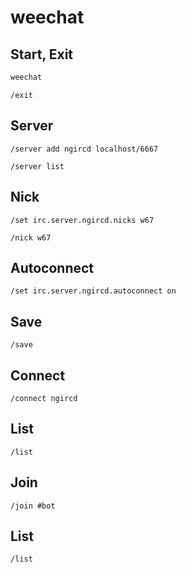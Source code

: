 # weechat

## Start, Exit

```bash
weechat
```

```weechat
/exit
```

## Server

```weechat
/server add ngircd localhost/6667
```

```weechat
/server list
```

## Nick

```weechat
/set irc.server.ngircd.nicks w67
```

```weechat
/nick w67
```

## Autoconnect

```weechat
/set irc.server.ngircd.autoconnect on
```

## Save

```weechat
/save
```

## Connect

```weechat
/connect ngircd
```

## List

```weechat
/list
```

## Join

```weechat
/join #bot
```

## List

```weechat
/list
```
